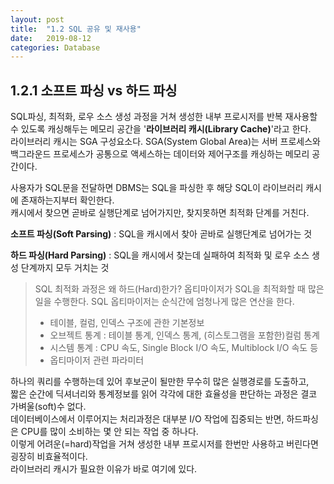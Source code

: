 ```yaml
---
layout: post
title:  "1.2 SQL 공유 및 재사용"
date:   2019-08-12
categories: Database
---  
```

## 1.2.1 소프트 파싱 vs 하드 파싱
SQL파싱, 최적화, 로우 소스 생성 과정을 거쳐 생성한 내부 프로시저를 반복 재사용할 수 있도록 캐싱해두는 메모리 공간을 '**라이브러리 캐시(Library Cache)**'라고 한다.  
라이브러리 캐시는 SGA 구성요소다. SGA(System Global Area)는 서버 프로세스와 백그라운드 프로세스가 공통으로 액세스하는 데이터와 제어구조를 캐싱하는 메모리 공간이다.
  

사용자가 SQL문을 전달하면 DBMS는 SQL을 파싱한 후 해당 SQL이 라이브러리 캐시에 존재하는지부터 확인한다.  
캐시에서 찾으면 곧바로 실행단계로 넘어가지만, 찾지못하면 최적화 단계를 거친다. 
  

**소프트 파싱(Soft Parsing)** : SQL을 캐시에서 찾아 곧바로 실행단계로 넘어가는 것
  
**하드 파싱(Hard Parsing)** : SQL을 캐시에서 찾는데 실패하여 최적화 및 로우 소스 생성 단계까지 모두 거치는 것
  

> SQL 최적화 과정은 왜 하드(Hard)한가?
> 옵티마이저가 SQL을 최적화할 때 많은 일을 수행한다. 
> SQL 옵티마이저는 순식간에 엄청나게 많은 연산을 한다.  
> * 테이블, 컬럼, 인덱스 구조에 관한 기본정보
> * 오브젝트 통계 : 테이블 통계, 인덱스 통계, (히스토그램을 포함한)컬럼 통계
> * 시스템 통계 : CPU 속도, Single Block I/O 속도, Multiblock I/O 속도 등
> * 옵티마이저 관련 파라미터 
  
  

하나의 쿼리를 수행하는데 있어 후보군이 될만한 무수히 많은 실행경로를 도출하고,  
짧은 순간에 딕셔너리와 통계정보를 읽어 각각에 대한 효율성을 판단하는 과정은 결코 가벼울(soft)수 없다.  
데이터베이스에서 이루어지는 처리과정은 대부분 I/O 작업에 집중되는 반면, 하드파싱은 CPU를 많이 소비하는 몇 안 되는 작업 중 하나다.  
이렇게 어려운(=hard)작업을 거쳐 생성한 내부 프로시저를 한번만 사용하고 버린다면 굉장히 비효율적이다.  
라이브러리 캐시가 필요한 이유가 바로 여기에 있다.  